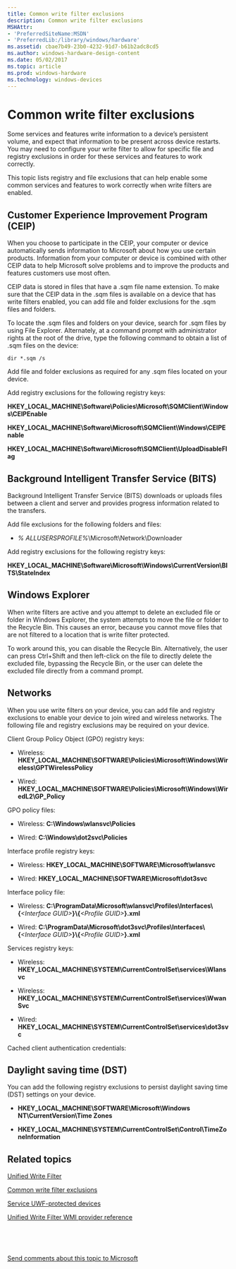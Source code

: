 ```yaml
---
title: Common write filter exclusions
description: Common write filter exclusions
MSHAttr:
- 'PreferredSiteName:MSDN'
- 'PreferredLib:/library/windows/hardware'
ms.assetid: cbae7b49-23b0-4232-91d7-b61b2adc8cd5
ms.author: windows-hardware-design-content
ms.date: 05/02/2017
ms.topic: article
ms.prod: windows-hardware
ms.technology: windows-devices
---
```


# Common write filter exclusions


Some services and features write information to a device’s persistent volume, and expect that information to be present across device restarts. You may need to configure your write filter to allow for specific file and registry exclusions in order for these services and features to work correctly.

This topic lists registry and file exclusions that can help enable some common services and features to work correctly when write filters are enabled.

## Customer Experience Improvement Program (CEIP)


When you choose to participate in the CEIP, your computer or device automatically sends information to Microsoft about how you use certain products. Information from your computer or device is combined with other CEIP data to help Microsoft solve problems and to improve the products and features customers use most often.

CEIP data is stored in files that have a .sqm file name extension. To make sure that the CEIP data in the .sqm files is available on a device that has write filters enabled, you can add file and folder exclusions for the .sqm files and folders.

To locate the .sqm files and folders on your device, search for .sqm files by using File Explorer. Alternately, at a command prompt with administrator rights at the root of the drive, type the following command to obtain a list of .sqm files on the device:

``` syntax
dir *.sqm /s
```

Add file and folder exclusions as required for any .sqm files located on your device.

Add registry exclusions for the following registry keys:

**HKEY\_LOCAL\_MACHINE\\Software\\Policies\\Microsoft\\SQMClient\\Windows\\CEIPEnable**

**HKEY\_LOCAL\_MACHINE\\Software\\Microsoft\\SQMClient\\Windows\\CEIPEnable**

**HKEY\_LOCAL\_MACHINE\\Software\\Microsoft\\SQMClient\\UploadDisableFlag**

## Background Intelligent Transfer Service (BITS)


Background Intelligent Transfer Service (BITS) downloads or uploads files between a client and server and provides progress information related to the transfers.

Add file exclusions for the following folders and files:

-   *% ALLUSERSPROFILE%*\\Microsoft\\Network\\Downloader

Add registry exclusions for the following registry keys:

**HKEY\_LOCAL\_MACHINE\\Software\\Microsoft\\Windows\\CurrentVersion\\BITS\\StateIndex**

## Windows Explorer


When write filters are active and you attempt to delete an excluded file or folder in Windows Explorer, the system attempts to move the file or folder to the Recycle Bin. This causes an error, because you cannot move files that are not filtered to a location that is write filter protected.

To work around this, you can disable the Recycle Bin. Alternatively, the user can press Ctrl+Shift and then left-click on the file to directly delete the excluded file, bypassing the Recycle Bin, or the user can delete the excluded file directly from a command prompt.

## Networks


When you use write filters on your device, you can add file and registry exclusions to enable your device to join wired and wireless networks. The following file and registry exclusions may be required on your device.

Client Group Policy Object (GPO) registry keys:

-   Wireless: **HKEY\_LOCAL\_MACHINE\\SOFTWARE\\Policies\\Microsoft\\Windows\\Wireless\\GPTWirelessPolicy**

-   Wired: **HKEY\_LOCAL\_MACHINE\\SOFTWARE\\Policies\\Microsoft\\Windows\\WiredL2\\GP\_Policy**

GPO policy files:

-   Wireless: **C:\\Windows\\wlansvc\\Policies**

-   Wired: **C:\\Windows\\dot2svc\\Policies**

Interface profile registry keys:

-   Wireless: **HKEY\_LOCAL\_MACHINE\\SOFTWARE\\Microsoft\\wlansvc**

-   Wired: **HKEY\_LOCAL\_MACHINE\\SOFTWARE\\Microsoft\\dot3svc**

Interface policy file:

-   Wireless: **C:\\ProgramData\\Microsoft\\wlansvc\\Profiles\\Interfaces\\{***&lt;Interface GUID&gt;***}\\{***&lt;Profile GUID&gt;***}.xml**

-   Wired: **C:\\ProgramData\\Microsoft\\dot3svc\\Profiles\\Interfaces\\{***&lt;Interface GUID&gt;***}\\{***&lt;Profile GUID&gt;***}.xml**

Services registry keys:

-   Wireless: **HKEY\_LOCAL\_MACHINE\\SYSTEM\\CurrentControlSet\\services\\Wlansvc**

-   Wireless: **HKEY\_LOCAL\_MACHINE\\SYSTEM\\CurrentControlSet\\services\\WwanSvc**

-   Wired: **HKEY\_LOCAL\_MACHINE\\SYSTEM\\CurrentControlSet\\services\\dot3svc**

Cached client authentication credentials:

## Daylight saving time (DST)


You can add the following registry exclusions to persist daylight saving time (DST) settings on your device.

-   **HKEY\_LOCAL\_MACHINE\\SOFTWARE\\Microsoft\\Windows NT\\CurrentVersion\\Time Zones**

-   **HKEY\_LOCAL\_MACHINE\\SYSTEM\\CurrentControlSet\\Control\\TimeZoneInformation**

## Related topics


[Unified Write Filter](unified-write-filter.md)

[Common write filter exclusions](uwfexclusions.md)

[Service UWF-protected devices](service-uwf-protected-devices.md)

[Unified Write Filter WMI provider reference](uwf-wmi-provider-reference.md)

 

 

[Send comments about this topic to Microsoft](mailto:wsddocfb@microsoft.com?subject=Documentation%20feedback%20%5Bp_enterprise_customizations\p_enterprise_customizations%5D:%20Common%20write%20filter%20exclusions%20%20RELEASE:%20%2810/17/2016%29&body=%0A%0APRIVACY%20STATEMENT%0A%0AWe%20use%20your%20feedback%20to%20improve%20the%20documentation.%20We%20don't%20use%20your%20email%20address%20for%20any%20other%20purpose,%20and%20we'll%20remove%20your%20email%20address%20from%20our%20system%20after%20the%20issue%20that%20you're%20reporting%20is%20fixed.%20While%20we're%20working%20to%20fix%20this%20issue,%20we%20might%20send%20you%20an%20email%20message%20to%20ask%20for%20more%20info.%20Later,%20we%20might%20also%20send%20you%20an%20email%20message%20to%20let%20you%20know%20that%20we've%20addressed%20your%20feedback.%0A%0AFor%20more%20info%20about%20Microsoft's%20privacy%20policy,%20see%20http://privacy.microsoft.com/en-us/default.aspx. "Send comments about this topic to Microsoft")





